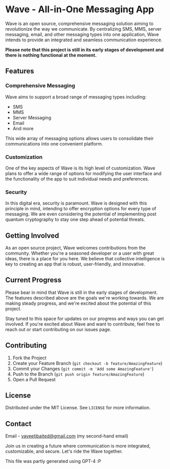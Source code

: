 # Wave - All-in-One Messaging App

Wave is an open source, comprehensive messaging solution aiming to revolutionize the way we communicate. By centralizing SMS, MMS, server messaging, email, and other messaging types into one application, Wave intends to provide an integrated and seamless communication experience. 

**Please note that this project is still in its early stages of development and there is nothing functional at the moment.**

## Features

### Comprehensive Messaging
Wave aims to support a broad range of messaging types including:

- SMS
- MMS
- Server Messaging
- Email
- And more

This wide array of messaging options allows users to consolidate their communications into one convenient platform.

### Customization
One of the key aspects of Wave is its high level of customization. Wave plans to offer a wide range of options for modifying the user interface and the functionality of the app to suit individual needs and preferences.

### Security
In this digital era, security is paramount. Wave is designed with this principle in mind, intending to offer encryption options for every type of messaging. We are even considering the potential of implementing post quantum cryptography to stay one step ahead of potential threats.

## Getting Involved

As an open source project, Wave welcomes contributions from the community. Whether you're a seasoned developer or a user with great ideas, there is a place for you here. We believe that collective intelligence is key to creating an app that is robust, user-friendly, and innovative.

## Current Progress

Please bear in mind that Wave is still in the early stages of development. The features described above are the goals we're working towards. We are making steady progress, and we're excited about the potential of this project. 

Stay tuned to this space for updates on our progress and ways you can get involved. If you're excited about Wave and want to contribute, feel free to reach out or start contributing on our issues page.

## Contributing

1. Fork the Project
2. Create your Feature Branch (`git checkout -b feature/AmazingFeature`)
3. Commit your Changes (`git commit -m 'Add some AmazingFeature'`)
4. Push to the Branch (`git push origin feature/AmazingFeature`)
5. Open a Pull Request

## License

Distributed under the MIT License. See `LICENSE` for more information.

## Contact

Email - yayeetjbaited@gmail.com (my second-hand email)

Join us in creating a future where communication is more integrated, customizable, and secure. Let's ride the Wave together.

This file was partly generated using GPT-4 :P
